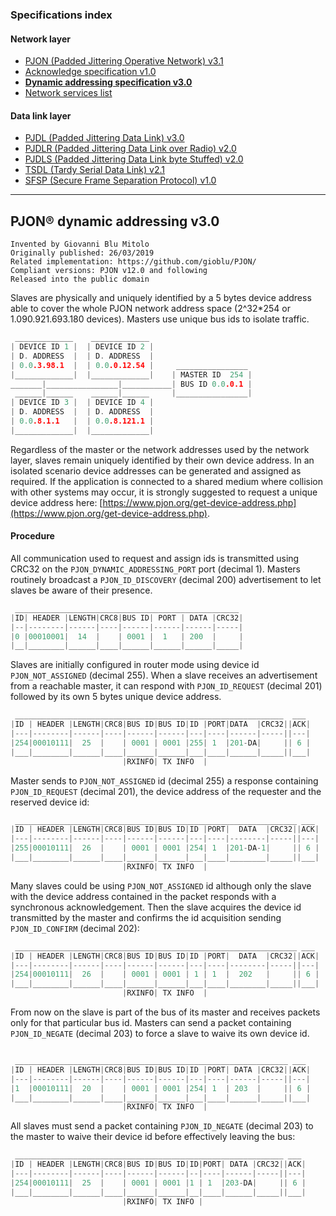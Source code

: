 ### Specifications index

#### Network layer
- [PJON (Padded Jittering Operative Network) v3.1](/specification/PJON-protocol-specification-v3.1.md)
- [Acknowledge specification v1.0](/specification/PJON-protocol-acknowledge-specification-v1.0.md)
- **[Dynamic addressing specification v3.0](/specification/PJON-dynamic-addressing-specification-v3.0.md)**
- [Network services list](/specification/PJON-network-services-list.md)
#### Data link layer
- [PJDL (Padded Jittering Data Link) v3.0](/src/strategies/SoftwareBitBang/specification/PJDL-specification-v3.0.md)
- [PJDLR (Padded Jittering Data Link over Radio) v2.0](/src/strategies/OverSampling/specification/PJDLR-specification-v2.0.md)
- [PJDLS (Padded Jittering Data Link byte Stuffed) v2.0](/src/strategies/AnalogSampling/specification/PJDLS-specification-v2.0.md)
- [TSDL (Tardy Serial Data Link) v2.1](/src/strategies/ThroughSerial/specification/TSDL-specification-v2.1.md)
- [SFSP (Secure Frame Separation Protocol) v1.0](/specification/SFSP-frame-separation-specification-v1.0.md)

---

## PJON® dynamic addressing v3.0
```
Invented by Giovanni Blu Mitolo
Originally published: 26/03/2019
Related implementation: https://github.com/gioblu/PJON/
Compliant versions: PJON v12.0 and following
Released into the public domain
```
Slaves are physically and uniquely identified by a 5 bytes device address able to cover the whole PJON network address space (2^32*254 or 1.090.921.693.180 devices). Masters use unique bus ids to isolate traffic.
```cpp  
 _____________    _____________
| DEVICE ID 1 |  | DEVICE ID 2 |
| D. ADDRESS  |  | D. ADDRESS  |
| 0.0.3.98.1  |  | 0.0.0.12.54 |     ________________
|_____________|  |_____________|    | MASTER ID  254 |
_______|________________|___________| BUS ID 0.0.0.1 |
 ______|______    ______|______     |________________|
| DEVICE ID 3 |  | DEVICE ID 4 |
| D. ADDRESS  |  | D. ADDRESS  |
| 0.0.8.1.1   |  | 0.0.8.121.1 |
|_____________|  |_____________|
```
Regardless of the master or the network addresses used by the network layer, slaves remain uniquely identified by their own device address. In an isolated scenario device addresses can be generated and assigned as required. If the application is connected to a shared medium where collision with other systems may occur, it is strongly suggested to request a unique device address here: [https://www.pjon.org/get-device-address.php](https://www.pjon.org/get-device-address.php).

#### Procedure
All communication used to request and assign ids is transmitted using CRC32 on the `PJON_DYNAMIC_ADDRESSING_PORT` port (decimal 1). Masters routinely broadcast a `PJON_ID_DISCOVERY` (decimal 200) advertisement to let slaves be aware of their presence.  
```cpp  
 __________________________________________________
|ID| HEADER |LENGTH|CRC8|BUS ID| PORT | DATA |CRC32|
|--|--------|------|----|------|------|------|-----|
|0 |00010001|  14  |    | 0001 |  1   | 200  |     |
|__|________|______|____|______|______|______|_____|   
```

Slaves are initially configured in router mode using device id `PJON_NOT_ASSIGNED` (decimal 255). When a slave receives an advertisement from a reachable master, it can respond with `PJON_ID_REQUEST` (decimal 201) followed by its own 5 bytes unique device address.
```cpp  
 ____________________________________________________________  ___
|ID | HEADER |LENGTH|CRC8|BUS ID|BUS ID|ID |PORT|DATA  |CRC32||ACK|
|---|--------|------|----|------|------|---|----|------|-----||---|
|254|00010111|  25  |    | 0001 | 0001 |255| 1  |201-DA|     || 6 |
|___|________|______|____|______|______|___|____|______|_____||___|
                         |RXINFO| TX INFO  |          

```
Master sends to `PJON_NOT_ASSIGNED` id (decimal 255) a response containing `PJON_ID_REQUEST` (decimal 201), the device address of the requester and the reserved device id:
```cpp  
 _______________________________________________________________ ___
|ID | HEADER |LENGTH|CRC8|BUS ID|BUS ID|ID |PORT|  DATA  |CRC32||ACK|
|---|--------|------|----|------|------|---|----|--------|-----||---|
|255|00010111|  26  |    | 0001 | 0001 |254| 1  |201-DA-1|     || 6 |
|___|________|______|____|______|______|___|____|________|_____||___|
                         |RXINFO| TX INFO  |   
```
Many slaves could be using `PJON_NOT_ASSIGNED` id although only the slave with the device address contained in the packet responds with a synchronous acknowledgement. Then the slave acquires the device id transmitted by the master and confirms the id acquisition sending `PJON_ID_CONFIRM` (decimal 202):
```cpp  
 _______________________________________________________________ ___
|ID | HEADER |LENGTH|CRC8|BUS ID|BUS ID|ID |PORT|  DATA  |CRC32||ACK|
|---|--------|------|----|------|------|---|----|--------|-----||---|
|254|00010111|  26  |    | 0001 | 0001 | 1 | 1  |  202   |     || 6 |
|___|________|______|____|______|______|___|____|________|_____||___|
                         |RXINFO| TX INFO  |   
```
From now on the slave is part of the bus of its master and receives packets only for that particular bus id. Masters can send a packet containing `PJON_ID_NEGATE` (decimal 203) to force a slave to waive its own device id.
```cpp  

 _____________________________________________________________ ___
|ID | HEADER |LENGTH|CRC8|BUS ID|BUS ID|ID |PORT| DATA |CRC32||ACK|
|---|--------|------|----|------|------|---|----|------|-----||---|
|1  |00010111|  20  |    | 0001 | 0001 |254| 1  | 203  |     || 6 |
|___|________|______|____|______|______|___|____|______|_____||___|
                         |RXINFO| TX INFO  |   
```
All slaves must send a packet containing `PJON_ID_NEGATE` (decimal 203) to the master to waive their device id before effectively leaving the bus:
```cpp  
 ____________________________________________________________ ___
|ID | HEADER |LENGTH|CRC8|BUS ID|BUS ID|ID|PORT| DATA |CRC32||ACK|
|---|--------|------|----|------|------|--|----|------|-----||---|
|254|00010111|  25  |    | 0001 | 0001 |1 | 1  |203-DA|     || 6 |
|___|________|______|____|______|______|__|____|______|_____||___|
                         |RXINFO| TX INFO |   
```

